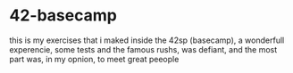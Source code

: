 # 42-basecamp
this is my exercises that i maked inside the 42sp (basecamp), a wonderfull experencie, some tests and the famous rushs, was defiant, and the most part was, in my opnion, to meet great peeople
